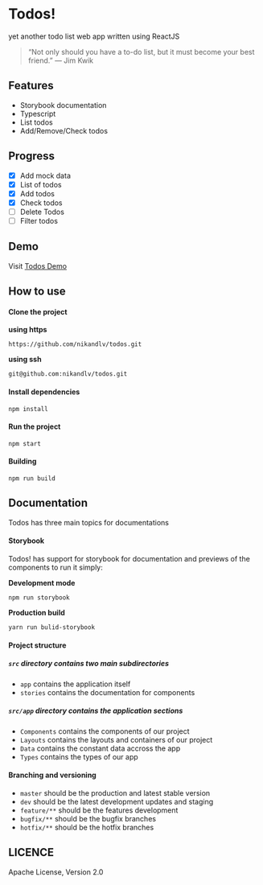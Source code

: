 # Todos!

yet another todo list web app written using ReactJS

> “Not only should you have a to-do list, but it must become your best friend.” — Jim Kwik

## Features

-   Storybook documentation
-   Typescript
-   List todos
-   Add/Remove/Check todos

## Progress

-   [x] Add mock data
-   [x] List of todos
-   [x] Add todos
-   [x] Check todos
-   [ ] Delete Todos
-   [ ] Filter todos

## Demo

Visit [Todos Demo](http://nikandlv.github.io/todos)

## How to use

#### Clone the project

**using https**

`https://github.com/nikandlv/todos.git`

**using ssh**

`git@github.com:nikandlv/todos.git`

#### Install dependencies

`npm install`

#### Run the project

`npm start`

#### Building

`npm run build`

## Documentation

Todos has three main topics for documentations

#### Storybook

Todos! has support for storybook for documentation and previews of the components to run it simply:

**Development mode**

`npm run storybook`

**Production build**

`yarn run bulid-storybook`

#### Project structure

##### `src` directory contains two main subdirectories

-   `app` contains the application itself
-   `stories` contains the documentation for components

##### `src/app` directory contains the application sections

-   `Components` contains the components of our project
-   `Layouts` contains the layouts and containers of our project
-   `Data` contains the constant data accross the app
-   `Types` contains the types of our app

#### Branching and versioning

-   `master` should be the production and latest stable version
-   `dev` should be the latest development updates and staging
-   `feature/**` should be the features development
-   `bugfix/**` should be the bugfix branches
-   `hotfix/**` should be the hotfix branches

## LICENCE

Apache License, Version 2.0

